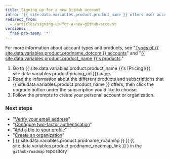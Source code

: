 ```yaml
---
title: Signing up for a new GitHub account
intro: '{{ site.data.variables.product.product_name }} offers user accounts for individuals and organizations for teams of people working together.'
redirect_from:
  - /articles/signing-up-for-a-new-github-account
versions:
  free-pro-team: '*'
---
```


For more information about account types and products, see "[Types of {{ site.data.variables.product.prodname_dotcom }} accounts](/articles/types-of-github-accounts)" and "[{{ site.data.variables.product.product_name }}'s products](/articles/github-s-products)."

1. Go to {{ site.data.variables.product.product_name }}'s [Pricing]({{ site.data.variables.product.pricing_url }}) page.
2. Read the information about the different products and subscriptions that {{ site.data.variables.product.product_name }} offers, then click the upgrade button under the subscription you'd like to choose.
3. Follow the prompts to create your personal account or organization.

### Next steps

- "[Verify your email address](/articles/verifying-your-email-address)"
- "[Configure two-factor authentication](/articles/configuring-two-factor-authentication)"
- "[Add a bio to your profile](/articles/adding-a-bio-to-your-profile)"
- "[Create an organization](/articles/creating-a-new-organization-from-scratch)"
- [ {{ site.data.variables.product.prodname_roadmap }} ]( {{ site.data.variables.product.prodname_roadmap_link }} ) in the  `github/roadmap` repository
